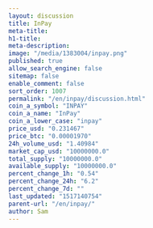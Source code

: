 ```yaml
---
layout: discussion
title: InPay
meta-title: 
h1-title: 
meta-description: 
image: "/media/1383004/inpay.png"
published: true
allow_search_engine: false
sitemap: false
enable_comment: false
sort_order: 1007
permalink: "/en/inpay/discussion.html"
coin_a_symbol: "INPAY"
coin_a_name: "InPay"
coin_a_lower_case: "inpay"
price_usd: "0.231467"
price_btc: "0.00001970"
24h_volume_usd: "1.40984"
market_cap_usd: "10000000.0"
total_supply: "10000000.0"
available_supply: "10000000.0"
percent_change_1h: "0.54"
percent_change_24h: "6.2"
percent_change_7d: ""
last_updated: "1517140754"
parent-url: "/en/inpay/"
author: Sam
---
```


